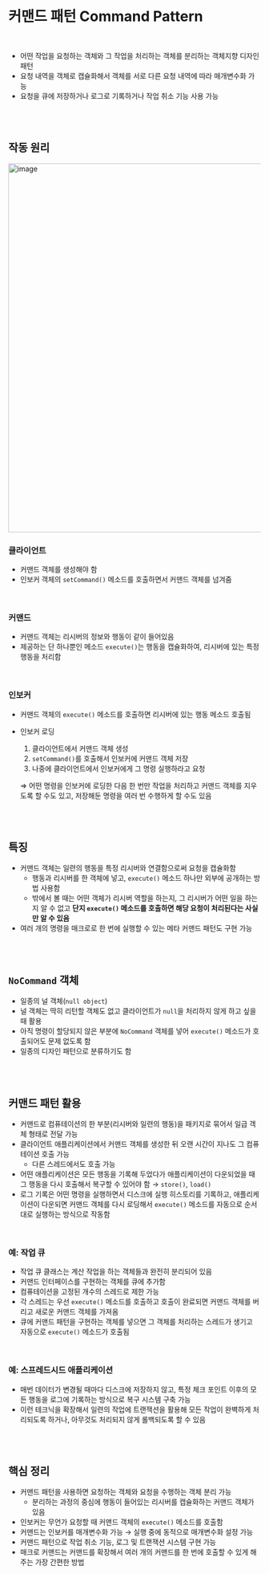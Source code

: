 # 커맨드 패턴 Command Pattern

<br>

- 어떤 작업을 요청하는 객체와 그 작업을 처리하는 객체를 분리하는 객체지향 디자인 패턴
- 요청 내역을 객체로 캡슐화해서 객체를 서로 다른 요청 내역에 따라 매개변수화 가능
- 요청을 큐에 저장하거나 로그로 기록하거나 작업 취소 기능 사용 가능

<br><br>

## 작동 원리

<img width="735" alt="image" src="https://github.com/you-can-be-ace/headfirst-design-patterns/assets/141018558/52fae4dc-37b3-449c-ba45-a9158164fcf5">

<br>

### 클라이언트

- 커맨드 객체를 생성해야 함
- 인보커 객체의 `setCommand()` 메소드를 호출하면서 커맨드 객체를 넘겨줌

<br>

### 커맨드

- 커맨드 객체는 리시버의 정보와 행동이 같이 들어있음
- 제공하는 단 하나뿐인 메소드 `execute()`는 행동을 캡슐화하여, 리시버에 있는 특정 행동을 처리함

<br>

### 인보커

- 커맨드 객체의 `execute()` 메소드를 호출하면 리시버에 있는 행동 메소드 호출됨
- 인보커 로딩
    1. 클라이언트에서 커맨드 객체 생성
    2. `setCommand()`를 호출해서 인보커에 커맨드 객체 저장
    3. 나중에 클라이언트에서 인보커에게 그 명령 실행하라고 요청
    
    ⇒ 어떤 명령을 인보커에 로딩한 다음 한 번만 작업을 처리하고 커맨드 객체를 지우도록 할 수도 있고, 저장해둔 명령을 여러 번 수행하게 할 수도 있음
    
<br><br>

## 특징

- 커맨드 객체는 일련의 행동을 특정 리시버와 연결함으로써 요청을 캡슐화함
    - 행동과 리시버를 한 객체에 넣고, `execute()` 메소드 하나만 외부에 공개하는 방법 사용함
    - 밖에서 볼 때는 어떤 객체가 리시버 역할을 하는지, 그 리시버가 어떤 일을 하는지 알 수 없고 **단지 `execute()` 메소드를 호출하면 해당 요청이 처리된다는 사실만 알 수 있음**
- 여러 개의 명령을 매크로로 한 번에 실행할 수 있는 메타 커맨드 패턴도 구현 가능

<br><br>

## `NoCommand` 객체

- 일종의 널 객체(`null object`)
- 널 객체는 딱히 리턴할 객체도 없고 클라이언트가 `null`을 처리하지 않게 하고 싶을 때 활용
- 아직 명령이 할당되지 않은 부분에 `NoCommand` 객체를 넣어 `execute()` 메소드가 호출되어도 문제 없도록 함
- 일종의 디자인 패턴으로 분류하기도 함

<br><br>

## 커맨드 패턴 활용

- 커맨드로 컴퓨테이션의 한 부분(리시버와 일련의 행동)을 패키지로 묶어서 일급 객체 형태로 전달 가능
- 클라이언트 애플리케이션에서 커맨드 객체를 생성한 뒤 오랜 시간이 지나도 그 컴퓨테이션 호출 가능
    - 다른 스레드에서도 호출 가능
- 어떤 애플리케이션은 모든 행동을 기록해 두었다가 애플리케이션이 다운되었을 때 그 행동을 다시 호출해서 복구할 수 있어야 함 → `store()`, `load()`
- 로그 기록은 어떤 명령을 실행하면서 디스크에 실행 히스토리를 기록하고, 애플리케이션이 다운되면 커맨드 객체를 다시 로딩해서 `execute()` 메소드를 자동으로 순서대로 실행하는 방식으로 작동함

<br>

### 예: 작업 큐

- 작업 큐 클래스는 계산 작업을 하는 객체들과 완전히 분리되어 있음
- 커맨드 인터페이스를 구현하는 객체를 큐에 추가함
- 컴퓨테이션을 고정된 개수의 스레드로 제한 가능
- 각 스레드는 우선 `execute()` 메소드를 호출하고 호출이 완료되면 커맨드 객체를 버리고 새로운 커맨드 객체를 가져옴
- 큐에 커맨드 패턴을 구현하는 객체를 넣으면 그 객체를 처리하는 스레드가 생기고 자동으로 `execute()` 메소드가 호출됨

<br>

### 예: 스프레드시드 애플리케이션

- 매번 데이터가 변경될 때마다 디스크에 저장하지 않고, 특정 체크 포인트 이후의 모든 행동을 로그에 기록하는 방식으로 복구 시스템 구축 가능
- 이런 테크닉을 확장해서 일련의 작업에 트랜잭션을 활용해 모든 작업이 완벽하게 처리되도록 하거나, 아무것도 처리되지 않게 롤백되도록 할 수 있음

<br><br>

## 핵심 정리

- 커맨드 패턴을 사용하면 요청하는 객체와 요청을 수행하는 객체 분리 가능
    - 분리하는 과정의 중심에 행동이 들어있는 리시버를 캡슐화하는 커맨드 객체가 있음
- 인보커는 무언가 요청할 때 커맨드 객체의 `execute()` 메소드를 호출함
- 커맨드는 인보커를 매개변수화 가능 → 실행 중에 동적으로 매개변수화 설정 가능
- 커맨드 패턴으로 작업 취소 기능, 로그 및 트랜잭션 시스템 구현 가능
- 매크로 커맨드는 커맨드를 확장해서 여러 개의 커맨드를 한 번에 호출할 수 있게 해주는 가장 간편한 방법
